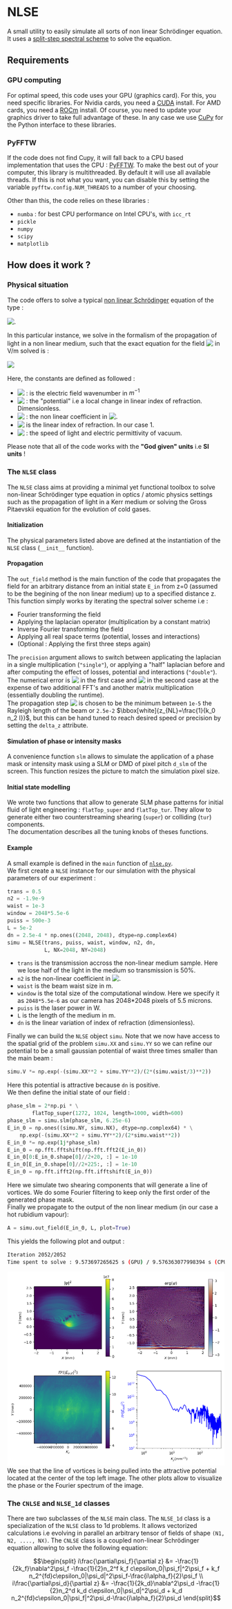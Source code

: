 # NLSE

A small utility to easily simulate all sorts of non linear Schrödinger equation. It uses a [split-step spectral scheme](https://en.wikipedia.org/wiki/Split-step_method) to solve the equation.

## Requirements

### GPU computing

For optimal speed, this code uses your GPU (graphics card). For this, you need specific libraries. For Nvidia cards, you need a [CUDA](https://developer.nvidia.com/cuda-toolkit) install. For AMD cards, you need a [ROCm](https://rocmdocs.amd.com/en/latest/) install. Of course, you need to update your graphics driver to take full advantage of these. In any case we use [CuPy](cupy.dev) for the Python interface to these libraries.

### PyFFTW

If the code does not find Cupy, it will fall back to a CPU based implementation that uses the CPU : [PyFFTW](https://pyfftw.readthedocs.io/en/latest/). To make the best out of your computer, this library is multithreaded. By default it will use all available threads. If this is not what you want, you can disable this by setting the variable `pyfftw.config.NUM_THREADS` to a number of your choosing.

Other than this, the code relies on these libraries :
- `numba` : for best CPU performance on Intel CPU's, with `icc_rt` 
- `pickle`
- `numpy`
- `scipy`
- `matplotlib`

## How does it work ?
### Physical situation
The code offers to solve a typical [non linear Schrödinger](https://en.wikipedia.org/wiki/Nonlinear_Schr%C3%B6dinger_equation) equation of the type :

<!-- $i\partial_{t}\psi = -\frac{1}{2}\nabla^2\psi+V\psi+g|\psi|^2\psi$ --> 
<img style="transform: translateY(0.1em); background: white;" src="https://render.githubusercontent.com/render/math?math=\bbox[white]{i%5Cpartial_%7Bt%7D%5Cpsi%20%3D%20-%5Cfrac%7B1%7D%7B2%7D%5Cnabla%5E2%5Cpsi%2BV%5Cpsi%2Bg%7C%5Cpsi%7C%5E2%5Cpsi}">.

In this particular instance, we solve in the formalism of the propagation of light in a non linear medium, such that the exact equation for the field <!-- $\bbox[white]{E}$ --> <img style="transform: translateY(0.1em); background: white;" src="https://render.githubusercontent.com/render/math?math=%5Cbbox%5Bwhite%5D%7BE%7D"> in V/m solved is :
<!-- $\bbox[white]{i\partial_{z}E = -\frac{1}{2k_0}\nabla_{\perp}^2 E-\frac{k_0}{2}\delta n(r) E - n_2 \frac{k_0}{2}nc\epsilon_0|E|^2E}$ --> 
<img style="transform: translateY(0.1em); background: white;" src="https://render.githubusercontent.com/render/math?math=%5Cbbox%5Bwhite%5D%7Bi%5Cpartial_%7Bz%7DE%20%3D%20-%5Cfrac%7B1%7D%7B2k_0%7D%5Cnabla_%7B%5Cperp%7D%5E2%20E-%5Cfrac%7Bk_0%7D%7B2%7D%5Cdelta%20n(r)%20E%20-%20n_2%20%5Cfrac%7Bk_0%7D%7B2%7Dnc%5Cepsilon_0%7CE%7C%5E2E%7D">

Here, the constants are defined as followed :
- <img style="transform: translateY(0.1em); background: white;" src="https://render.githubusercontent.com/render/math?math=\bbox[white]{k_0}"> : is the electric field wavenumber in $m^{-1}$
- <img style="transform: translateY(0.1em); background: white;" src="https://render.githubusercontent.com/render/math?math=\bbox[white]{%5Cdelta%20n(r)}"> : the "potential" i.e a local change in linear index of refraction. Dimensionless.
- <img style="transform: translateY(0.1em); background: white;" src="https://render.githubusercontent.com/render/math?math=\bbox[white]{n_2}"> : the non linear coefficient in <img style="transform: translateY(0.1em); background: white;" src="https://render.githubusercontent.com/render/math?math=%5Cbbox%5Bwhite%5D%7Bm%5E2%2FW%7D">.
- <!-- $\bbox[white]{n}$ --> <img style="transform: translateY(0.1em); background: white;" src="https://render.githubusercontent.com/render/math?math=%5Cbbox%5Bwhite%5D%7Bn%7D"> is the linear index of refraction. In our case 1.
- <!-- $\bbox[white]{c,\epsilon_0}$ --> <img style="transform: translateY(0.1em); background: white;" src="https://render.githubusercontent.com/render/math?math=%5Cbbox%5Bwhite%5D%7Bc%2C%5Cepsilon_0%7D"> : the speed of light and electric permittivity of vacuum.


Please note that all of the code works with the **"God given" units** i.e **SI units** !
  
### The `NLSE` class

The `NLSE` class aims at providing a minimal yet functional toolbox to solve non-linear Schrödinger type equation in optics / atomic physics settings such as the propagation of light in a Kerr medium or solving the Gross Pitaevskii equation for the evolution of cold gases.

#### Initialization

The physical parameters listed above are defined at the instantiation of the `NLSE` class (`__init__` function).

#### Propagation

The `out_field` method is the main function of the code that propagates the field for an arbitrary distance from an initial state `E_in` from z=0 (assumed to be the begining of the non linear medium) up to a specified distance z. This function simply works by iterating the spectral solver scheme i.e :
- Fourier transforming the field
- Applying the laplacian operator (multiplication by a constant matrix)
- Inverse Fourier transforming the field
- Applying all real space terms (potential, losses and interactions)
- (Optional : Applying the first three steps again)

The `precision` argument allows to switch between applicating the laplacian in a single multiplication (`"single"`), or applying a "half" laplacian before and after computing the effect of losses, potential and interactions (`"double"`). The numerical error is <img style="transform: translateY(0.1em); background: white;" src="https://render.githubusercontent.com/render/math?math=\bbox[white]{%5Cmathcal%7BO%7D(dz)}"> in the first case and <img style="transform: translateY(0.1em); background: white;" src="https://render.githubusercontent.com/render/math?math=\bbox[white]{%5Cmathcal%7BO%7D(dz%5E3)}"> in the second case at the expense of two additional FFT's and another matrix multiplication (essentially doubling the runtime).\
The propagation step <img style="transform: translateY(0.1em); background: white;" src="https://render.githubusercontent.com/render/math?math=\bbox[white]{dz}"> is chosen to be the minimum between `1e-5` the Rayleigh length of the beam or `2.5e-2` $\bbox[white]{z_{NL}=\frac{1}{k_0 n_2 I}}$, but this can be hand tuned to reach desired speed or precision by setting the `delta_z` attribute.

#### Simulation of phase or intensity masks

A convenience function `slm` allows to simulate the application of a phase mask or intensity mask using a SLM or DMD of pixel pitch `d_slm` of the screen. This function resizes the picture to match the simulation pixel size.

#### Initial state modelling 

We wrote two functions that allow to generate SLM phase patterns for initial fluid of light engineering : `flatTop_super` and `flatTop_tur`. They allow to generate either two counterstreaming shearing (`super`) or colliding (`tur`) components.\
The documentation describes all the tuning knobs of theses functions. 

#### Example

A small example is defined in the `main` function of [`nlse.py`](nlse.py).\
We first create a `NLSE` instance for our simulation with the physical parameters of our experiment :
```python
trans = 0.5
n2 = -1.9e-9
waist = 1e-3
window = 2048*5.5e-6
puiss = 500e-3
L = 5e-2
dn = 2.5e-4 * np.ones((2048, 2048), dtype=np.complex64)
simu = NLSE(trans, puiss, waist, window, n2, dn,
            L, NX=2048, NY=2048)
```
- `trans` is the transmission accross the non-linear medium sample. Here we lose half of the light in the medium so transmission is 50%.
- `n2` is the non-linear coefficient in <img style="transform: translateY(0.1em); background: white;" src="https://render.githubusercontent.com/render/math?math=%5Cbbox%5Bwhite%5D%7Bm%5E2%2FW%7D">.
- `waist` is the beam waist size in m.
- `window` is the total size of the computational window. Here we specify it as `2048*5.5e-6` as our camera has 2048*2048 pixels of 5.5 microns.
- `puiss` is the laser power in W.
- `L` is the length of the medium in m.
- `dn` is the linear variation of index of refraction (dimensionless).
  
Finally we can build the `NLSE` object `simu`. Note that we now have access to the spatial grid of the problem `simu.XX` and `simu.YY` so we can refine our potential to be a small gaussian potential of waist three times smaller than the main beam :

```python
simu.V *= np.exp(-(simu.XX**2 + simu.YY**2)/(2*(simu.waist/3)**2))
```

Here this potential is attractive because `dn` is positive.\
We then define the initial state of our field :

```python
phase_slm = 2*np.pi * \
        flatTop_super(1272, 1024, length=1000, width=600)
phase_slm = simu.slm(phase_slm, 6.25e-6)
E_in_0 = np.ones((simu.NY, simu.NX), dtype=np.complex64) * \
    np.exp(-(simu.XX**2 + simu.YY**2)/(2*simu.waist**2))
E_in_0 *= np.exp(1j*phase_slm)
E_in_0 = np.fft.fftshift(np.fft.fft2(E_in_0))
E_in_0[0:E_in_0.shape[0]//2+20, :] = 1e-10
E_in_0[E_in_0.shape[0]//2+225:, :] = 1e-10
E_in_0 = np.fft.ifft2(np.fft.ifftshift(E_in_0))
```
Here we simulate two shearing components that will generate a line of vortices. We do some Fourier filtering to keep only the first order of the generated phase mask.\
Finally we propagate to the output of the non linear medium (in our case a hot rubidium vapour):

```python
A = simu.out_field(E_in_0, L, plot=True)
```

This yields the following plot and output :
```bash
Iteration 2052/2052
Time spent to solve : 9.573697265625 s (GPU) / 9.576363077998394 s (CPU)
```
![output](img/output.png)
We see that the line of vortices is being pulled into the attractive potential located at the center of the top left image. The other plots allow to visualize the phase or the Fourier spectrum of the image. 

### The `CNLSE` and `NLSE_1d` classes

There are two subclasses of the `NLSE` main class.
The `NLSE_1d` class is a specialization of the `NLSE` class to 1d problems. It allows vectorized calculations i.e evolving in parallel an arbitrary tensor of fields of shape `(N1, N2, ...., NX)`.
The `CNLSE` class is a coupled non-linear Schrödinger equation allowing to solve the following equation:
```math
\begin{split}
i\frac{\partial\psi_f}{\partial z} &= -\frac{1}{2k_f}\nabla^2\psi_f -\frac{1}{2}n_2^f k_f c\epsilon_0|\psi_f|^2\psi_f + k_f n_2^{fd}c\epsilon_0|\psi_d|^2\psi_f-\frac{i\alpha_f}{2}\psi_f  \\
i\frac{\partial\psi_d}{\partial z} &= -\frac{1}{2k_d}\nabla^2\psi_d -\frac{1}{2}n_2^d k_d c\epsilon_0|\psi_d|^2\psi_d + k_d n_2^{fd}c\epsilon_0|\psi_f|^2\psi_d-\frac{i\alpha_f}{2}\psi_d
\end{split}
```
